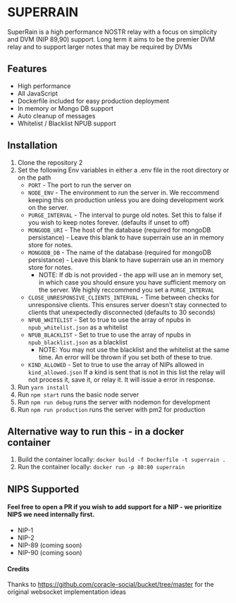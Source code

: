 ##
SUPERRAIN
=========
SuperRain is a high performance NOSTR relay with a focus on simplicity and DVM (NIP 89,90) support. Long term it aims to be the premier DVM relay and to support larger notes that may be required by DVMs

## Features
- High performance
- All JavaScript
- Dockerfile included for easy production deployment
- In memory or Mongo DB support
- Auto cleanup of messages
- Whitelist / Blacklist NPUB support

## Installation
1. Clone the repository
2
2. Set the following Env variables in either a .env file in the root directory or on the path
    * `PORT` - The port to run the server on
    * `NODE_ENV` - The environment to run the server in. We reccommend keeping this on production unless you are doing development work on the server.
    * `PURGE_INTERVAL` - The interval to purge old notes. Set this to false if you wish to keep notes forever. (defaults if unset to off)
    * `MONGODB_URI` - The host of the database (required for mongoDB persistance) - Leave this blank to have superrain use an in memory store for notes.
    * `MONGODB_DB` - The name of the database (required for mongoDB persistance) - Leave this blank to have superrain use an in memory store for notes.
       * NOTE: If db is not provided - the app will use an in memory set, in which case you should ensure you have sufficient memory on the server. We highly reccommend you set a `PURGE_INTERVAL`
    * `CLOSE_UNRESPONSIVE_CLIENTS_INTERVAL` - Time between checks for unresponsive clients. This ensures server doesn't stay connected to clients that unexpectedly disconnected (defaults to 30 seconds)
   * `NPUB_WHITELIST` - Set to true to use the array of npubs in `npub_whitelist.json` as a whitelist
   * `NPUB_BLACKLIST` - Set to true to use the array of npubs in `npub_blacklist.json` as a blacklist
     * NOTE: You may not use the blacklist and the whitelist at the same time. An error will be thrown if you set both of these to true.
   * `KIND_ALLOWED` - Set to true to use the array of NIPs allowed in `kind_allowed.json` If a kind is sent that is not in this list the relay will not process it, save it, or relay it. It will issue a error in response.
3. Run `yarn install`
3. Run `npm start` runs the basic node server
4. Run `npm run debug` runs the server with nodemon for development
5. Run `npm run production` runs the server with pm2 for production

## Alternative way to run this - in a docker container
1. Build the container locally: `docker build -f Dockerfile -t superrain .`
2. Run the container locally: `docker run -p 80:80 superrain`

## NIPS Supported
#### Feel free to open a PR if you wish to add support for a NIP - we prioritize NIPS we need internally first.
* NIP-1
* NIP-2
* NIP-89 (coming soon)
* NIP-90 (coming soon)

#### Credits
Thanks to https://github.com/coracle-social/bucket/tree/master for the original websocket implementation ideas
